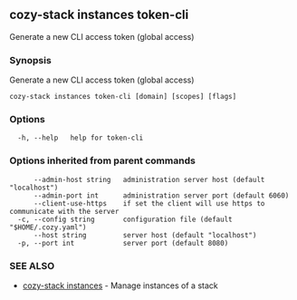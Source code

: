 ## cozy-stack instances token-cli

Generate a new CLI access token (global access)

### Synopsis


Generate a new CLI access token (global access)

```
cozy-stack instances token-cli [domain] [scopes] [flags]
```

### Options

```
  -h, --help   help for token-cli
```

### Options inherited from parent commands

```
      --admin-host string   administration server host (default "localhost")
      --admin-port int      administration server port (default 6060)
      --client-use-https    if set the client will use https to communicate with the server
  -c, --config string       configuration file (default "$HOME/.cozy.yaml")
      --host string         server host (default "localhost")
  -p, --port int            server port (default 8080)
```

### SEE ALSO
* [cozy-stack instances](cozy-stack_instances.md)	 - Manage instances of a stack

